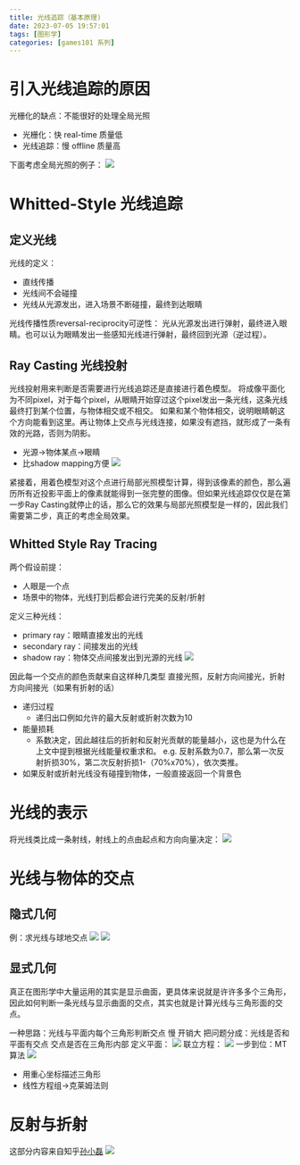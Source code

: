 ```yaml
---
title: 光线追踪（基本原理)
date: 2023-07-05 19:57:01
tags: [图形学]
categories: [games101 系列]
---
```

# 引入光线追踪的原因
光栅化的缺点：不能很好的处理全局光照
- 光栅化：快 real-time 质量低
- 光线追踪：慢 offline 质量高

下面考虑全局光照的例子：
![](https://strainbow.oss-cn-hangzhou.aliyuncs.com/20230705195757.png)

# Whitted-Style 光线追踪
## 定义光线
光线的定义：
- 直线传播
- 光线间不会碰撞
- 光线从光源发出，进入场景不断碰撞，最终到达眼睛

光线传播性质reversal-reciprocity可逆性：
光从光源发出进行弹射，最终进入眼睛。也可以认为眼睛发出一些感知光线进行弹射，最终回到光源（逆过程）。
## Ray Casting 光线投射
光线投射用来判断是否需要进行光线追踪还是直接进行着色模型。
将成像平面化为不同pixel，对于每个pixel，从眼睛开始穿过这个pixel发出一条光线，这条光线最终打到某个位置，与物体相交或不相交。
如果和某个物体相交，说明眼睛朝这个方向能看到这里。再让物体上交点与光线连接，如果没有遮挡，就形成了一条有效的光路，否则为阴影。
- 光源$\rightarrow$物体某点$\rightarrow$眼睛
- 比shadow mapping方便
![](https://strainbow.oss-cn-hangzhou.aliyuncs.com/20230705195914.png)

紧接着，用着色模型对这个点进行局部光照模型计算，得到该像素的颜色，那么遍历所有近投影平面上的像素就能得到一张完整的图像。但如果光线追踪仅仅是在第一步Ray Casting就停止的话，那么它的效果与局部光照模型是一样的，因此我们需要第二步，真正的考虑全局效果。
## Whitted Style Ray Tracing
两个假设前提：
- 人眼是一个点
- 场景中的物体，光线打到后都会进行完美的反射/折射

定义三种光线：
- primary ray：眼睛直接发出的光线
- secondary ray：间接发出的光线
- shadow ray：物体交点间接发出到光源的光线
![](https://strainbow.oss-cn-hangzhou.aliyuncs.com/20230705200052.png)

因此每一个交点的颜色贡献来自这样种几类型 直接光照，反射方向间接光，折射方向间接光（如果有折射的话）
- 递归过程 
  - 递归出口例如允许的最大反射或折射次数为10
- 能量损耗 
  - 系数决定，因此越往后的折射和反射光贡献的能量越小，这也是为什么在上文中提到根据光线能量权重求和。 e.g. 反射系数为0.7，那么第一次反射折损30%，第二次反射折损1-（70%x70%），依次类推。
- 如果反射或折射光线没有碰撞到物体，一般直接返回一个背景色

# 光线的表示
将光线类比成一条射线，射线上的点由起点和方向向量决定：
![](https://strainbow.oss-cn-hangzhou.aliyuncs.com/20230705200153.png)

# 光线与物体的交点
## 隐式几何

例：求光线与球地交点
![](https://strainbow.oss-cn-hangzhou.aliyuncs.com/20230705200322.png)
![](https://strainbow.oss-cn-hangzhou.aliyuncs.com/20230705200249.png)

## 显式几何
真正在图形学中大量运用的其实是显示曲面，更具体来说就是许许多多个三角形，因此如何判断一条光线与显示曲面的交点，其实也就是计算光线与三角形面的交点。

一种思路：光线与平面内每个三角形判断交点 慢 开销大
把问题分成：光线是否和平面有交点 交点是否在三角形内部
定义平面：
![](https://strainbow.oss-cn-hangzhou.aliyuncs.com/20230705200406.png)
联立方程：
![](https://strainbow.oss-cn-hangzhou.aliyuncs.com/20230705200424.png)
一步到位：MT算法
![](https://strainbow.oss-cn-hangzhou.aliyuncs.com/20230705200441.png)

- 用重心坐标描述三角形
- 线性方程组$\rightarrow$克莱姆法则

# 反射与折射
这部分内容来自知乎[孙小磊](https://zhuanlan.zhihu.com/p/144403005)
![](https://strainbow.oss-cn-hangzhou.aliyuncs.com/20230705200605.png)